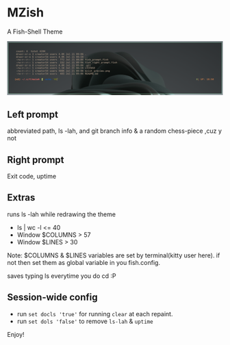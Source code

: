 # MZish

A Fish-Shell Theme

![mzish](./mzish_preview.png)

## Left prompt
abbreviated path, ls -lah, and git branch info & a random chess-piece  ,cuz y not 

## Right prompt
Exit code, uptime

## Extras

runs ls -lah while redrawing the theme
* ls | wc -l <= 40
* Window $COLUMNS > 57
* Window $LINES > 30

Note: $COLUMNS & $LINES variables are set by terminal(kitty user here). if not
then set them as global variable in you fish.config.

saves typing ls everytime you do cd :P

## Session-wide config
* run `set docls 'true'` for running `clear` at each repaint.         
* run `set dols 'false'` to remove `ls-lah` & `uptime`                           

Enjoy!
